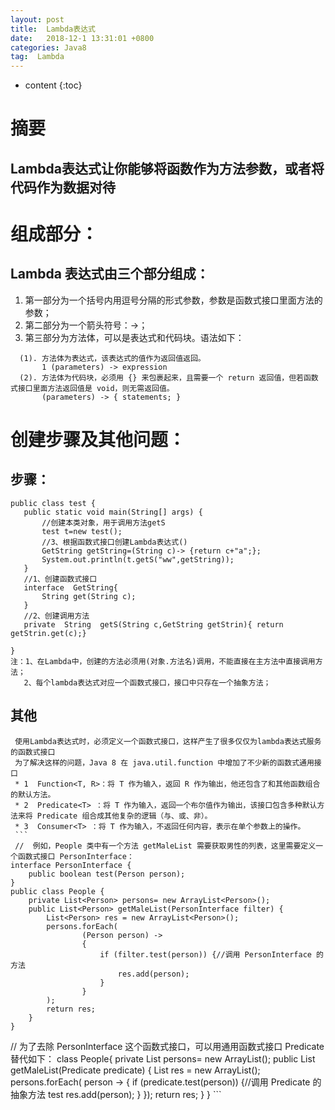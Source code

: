 ```yaml
---
layout: post
title:  Lambda表达式
date:   2018-12-1 13:31:01 +0800
categories: Java8
tag:  Lambda
---
```


* content
{:toc}

#  摘要
## Lambda表达式让你能够将函数作为方法参数，或者将代码作为数据对待
#  组成部分：
## Lambda 表达式由三个部分组成：
  1. 第一部分为一个括号内用逗号分隔的形式参数，参数是函数式接口里面方法的参数；
  2. 第二部分为一个箭头符号：->；
  3. 第三部分为方法体，可以是表达式和代码块。语法如下：
  ```
    (1). 方法体为表达式，该表达式的值作为返回值返回。
         1 (parameters) -> expression
    (2). 方法体为代码块，必须用 {} 来包裹起来，且需要一个 return 返回值，但若函数式接口里面方法返回值是 void，则无需返回值。
         (parameters) -> { statements; }
  ```
# 创建步骤及其他问题：
## 步骤：
 ```
 public class test {
    public static void main(String[] args) {
        //创建本类对象，用于调用方法getS
        test t=new test();
        //3、根据函数式接口创建Lambda表达式()
        GetString getString=(String c)-> {return c+"a";};
        System.out.println(t.getS("ww",getString));
    }
    //1、创建函数式接口
    interface  GetString{
        String get(String c);
    }
    //2、创建调用方法
    private  String  getS(String c,GetString getStrin){ return  getStrin.get(c);}

}
注：1、在Lambda中，创建的方法必须用(对象.方法名)调用，不能直接在主方法中直接调用方法；
    2、每个lambda表达式对应一个函数式接口，接口中只存在一个抽象方法；
 ```
## 其他
     使用Lambda表达式时，必须定义一个函数式接口，这样产生了很多仅仅为lambda表达式服务的函数式接口
     为了解决这样的问题，Java 8 在 java.util.function 中增加了不少新的函数式通用接口
     * 1  Function<T, R>：将 T 作为输入，返回 R 作为输出，他还包含了和其他函数组合的默认方法。
     * 2  Predicate<T> ：将 T 作为输入，返回一个布尔值作为输出，该接口包含多种默认方法来将 Predicate 组合成其他复杂的逻辑（与、或、非）。
     * 3  Consumer<T> ：将 T 作为输入，不返回任何内容，表示在单个参数上的操作。
     ```
     //  例如，People 类中有一个方法 getMaleList 需要获取男性的列表，这里需要定义一个函数式接口 PersonInterface：
    interface PersonInterface {
        public boolean test(Person person);
    }
    public class People {
        private List<Person> persons= new ArrayList<Person>();
        public List<Person> getMaleList(PersonInterface filter) {
            List<Person> res = new ArrayList<Person>();
            persons.forEach(
                    (Person person) ->
                    {
                        if (filter.test(person)) {//调用 PersonInterface 的方法
                            res.add(person);
                        }
                    }
            );
            return res;
        }
    }
   // 为了去除 PersonInterface 这个函数式接口，可以用通用函数式接口 Predicate 替代如下：
    class People{
        private List<Person> persons= new ArrayList<Person>();
        public List<Person> getMaleList(Predicate<Person> predicate) {
            List<Person> res = new ArrayList<Person>();
            persons.forEach(
                    person -> {
                        if (predicate.test(person)) {//调用 Predicate 的抽象方法 test
                            res.add(person);
                        }
                    });
            return res;
        }
    } 
     ```
   
   
   
   
   
   
